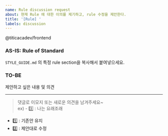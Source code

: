 ```yaml
---
name: Rule discussion request
about: 현재 Rule 에 대한 이의를 제기하고, rule 수정을 제안한다.
title: '[Rule] '
labels: discussion
---
```


@titicacadev/frontend

### AS-IS: Rule of Standard

`STYLE_GUIDE.md` 의 특정 rule section을 복사해서 붙여넣으세요.

### TO-BE

제안하고 싶은 내용 및 의견

---

> 댓글로 이모지 또는 새로운 의견을 남겨주세요~  
> ex) - :three: : 나는 요래조래

- :one: : 기존안 유지
- :two: : 제안대로 수정
